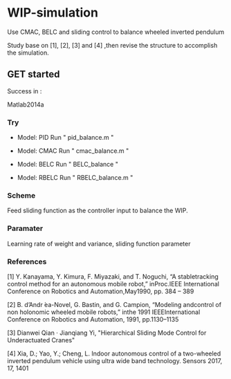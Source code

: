 # WIP-simulation
Use CMAC, BELC and sliding control to balance wheeled inverted pendulum

Study base on [1], [2], [3] and [4] ,then revise the structure to accomplish the simulation.

## GET started

Success in :

Matlab2014a

### Try

* Model: PID
 Run " pid_balance.m "

* Model: CMAC
 Run " cmac_balance.m "

* Model: BELC
 Run " BELC_balance "

* Model: RBELC
 Run " RBELC_balance.m "

### Scheme 

Feed sliding function as the controller input to balance the WIP.  

### Paramater

Learning rate of weight and variance, sliding function parameter

### References

[1] Y.  Kanayama,  Y.  Kimura,  F.  Miyazaki,  and  T.  Noguchi,  “A  stabletracking control method for an autonomous mobile robot,” inProc.IEEE International Conference on Robotics and Automation,May1990, pp. 384 – 389

[2] B. d’Andr ́ea-Novel, G. Bastin, and G. Campion, “Modeling andcontrol of non holonomic wheeled mobile robots,” inthe 1991 IEEEInternational Conference on Robotics and Automation, 1991, pp.1130–1135

[3] Dianwei Qian · Jianqiang Yi, "Hierarchical Sliding Mode Control for Underactuated Cranes"

[4] Xia, D.; Yao, Y.; Cheng, L. Indoor autonomous control of a two-wheeled inverted pendulum vehicle using ultra wide band technology. Sensors 2017, 17, 1401


